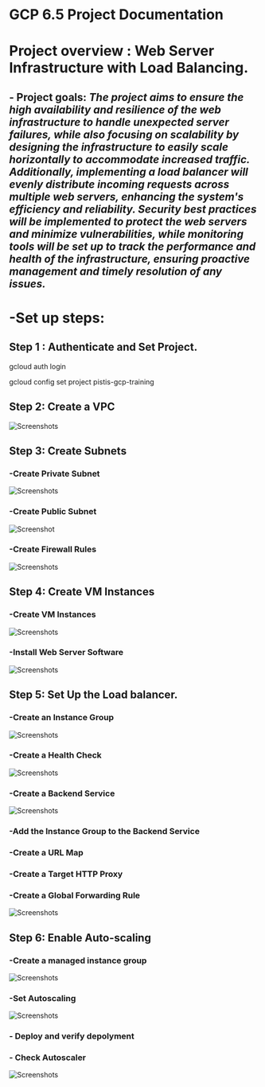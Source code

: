 # **GCP 6.5 Project Documentation**

# **Project overview :** Web Server Infrastructure with Load Balancing.

## - Project goals: _The project aims to ensure the high availability and resilience of the web infrastructure to handle unexpected server failures, while also focusing on scalability by designing the infrastructure to easily scale horizontally to accommodate increased traffic. Additionally, implementing a load balancer will evenly distribute incoming requests across multiple web servers, enhancing the system's efficiency and reliability. Security best practices will be implemented to protect the web servers and minimize vulnerabilities, while monitoring tools will be set up to track the performance and health of the infrastructure, ensuring proactive management and timely resolution of any issues._

# -**Set up steps:**

## Step 1 : Authenticate and Set Project.

gcloud auth login

gcloud config set project pistis-gcp-training

## Step 2: Create a VPC

![Screenshots](images/vpc1.JPG)

## Step 3: Create Subnets

### -Create Private Subnet

![Screenshots](images/subnet.JPG)

### -Create Public Subnet

![Screenshot](images/subnet2.JPG)

### -Create Firewall Rules

![Screenshots](images/firewall.JPG)

## Step 4: Create VM Instances

### -Create VM Instances

![Screenshots](images/vms.JPG)

### -Install Web Server Software

![Screenshots](images/web.JPG)

## Step 5: Set Up the Load balancer.

### -Create an Instance Group

![Screenshots](images/instance.JPG)

### -Create a Health Check

![Screenshots](images/health.JPG)

### -Create a Backend Service

![Screenshots](images/backend.JPG)

### -Add the Instance Group to the Backend Service

### -Create a URL Map

### -Create a Target HTTP Proxy

### -Create a Global Forwarding Rule

![Screenshots](images/last.JPG)

## Step 6: Enable Auto-scaling

### -Create a managed instance group

![Screenshots](images/managei.JPG)

### -Set Autoscaling

![Screenshots](images/autoS.JPG)

### - Deploy and verify depolyment

### - Check Autoscaler

![Screenshots](images/checkauto.JPG)
